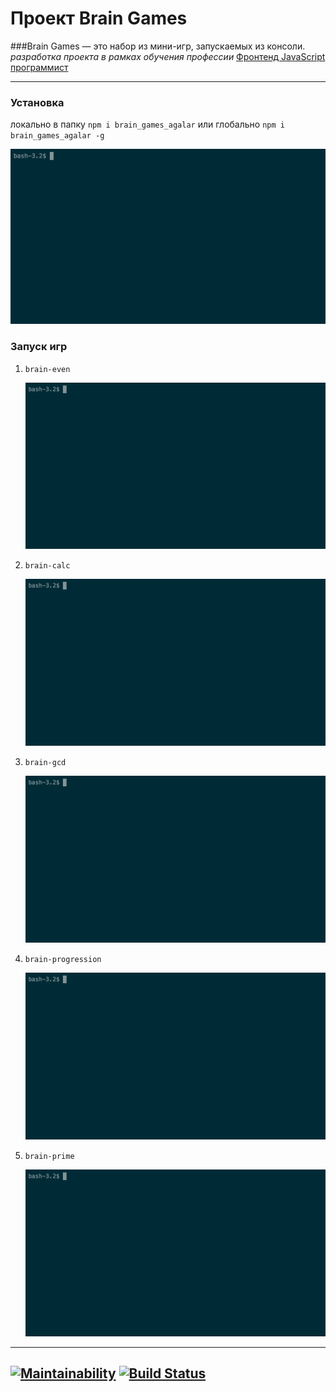 # Проект Brain Games
###Brain Games — это набор из мини-игр, запускаемых из консоли.
*разработка проекта в рамках обучения профессии* [Фронтенд JavaScript программист](https://ru.hexlet.io/professions/frontend)
___

### Установка
локально в папку `npm i brain_games_agalar`
или глобально `npm i brain_games_agalar -g`

![](asciinema/install.gif)

### Запуск игр
1) `brain-even`

	![](asciinema/even.gif)

2) `brain-calc`

	![](asciinema/calc.gif)

3) `brain-gcd`

	![](asciinema/gcd.gif)

4) `brain-progression`

	![](asciinema/progression.gif)

5) `brain-prime`
	
	![](asciinema/prime.gif)

---
[![Maintainability](https://api.codeclimate.com/v1/badges/9037b430af4b297d3123/maintainability)](https://codeclimate.com/github/agalar/project-lvl1-s474/maintainability)
[![Build Status](https://travis-ci.org/agalar/make-brains.svg?branch=master)](https://travis-ci.org/agalar/make-brains)
---
